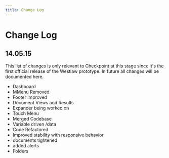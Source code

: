 ```yaml
---
title: Change Log
---
```


# Change Log

## 14.05.15

This list of changes is only relevant to Checkpoint at this stage since it's the first official release of the Westlaw prototype. In future all changes will be documented here.

* Dashboard
* MMenu Removed
* Footer Improved
* Document Views and Results
* Expander being worked on
* Touch Menu
* Merged Codebase
* Variable driven /data
* Code Refactored
* Improved stability with responsive behavior
* documents tightened
* added alerts
* Folders